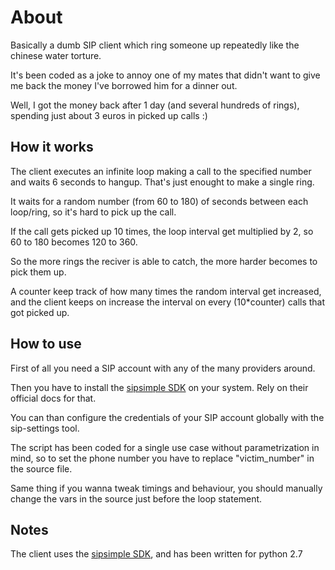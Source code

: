 
About
=====
Basically a dumb SIP client which ring someone up repeatedly like the chinese water torture.

It's been coded as a joke to annoy one of my mates that didn't want to give me back the money I've borrowed him for a dinner out.

Well, I got the money back after 1 day (and several hundreds of rings), spending just about 3 euros in picked up calls :)


How it works
------------
The client executes an infinite loop making a call to the specified number and waits 6 seconds to hangup. That's just enought to make a single ring.

It waits for a random number (from 60 to 180) of seconds between each loop/ring, so it's hard to pick up the call.

If the call gets picked up 10 times, the loop interval get multiplied by 2, so 60 to 180 becomes 120 to 360.

So the more rings the reciver is able to catch, the more harder becomes to pick them up.

A counter keep track of how many times the random interval get increased, and the client keeps on increase the interval on every (10*counter) calls that got picked up.


How to use
----------
First of all you need a SIP account with any of the many providers around.

Then you have to install the [sipsimple SDK](https://sipsimpleclient.org/) on your system. Rely on their official docs for that.

You can than configure the credentials of your SIP account globally with the sip-settings tool.

The script has been coded for a single use case without parametrization in mind, so to set the phone number you have to replace "victim_number" in the source file.

Same thing if you wanna tweak timings and behaviour, you should manually change the vars in the source just before the loop statement.


Notes
-----
The client uses the [sipsimple SDK](https://sipsimpleclient.org/), and has been written for python 2.7
